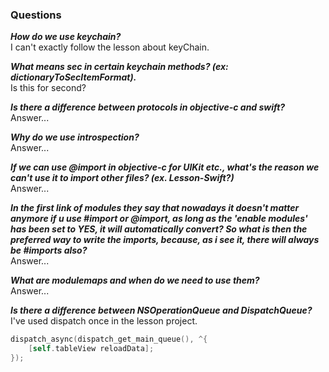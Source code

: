 ### Questions

*__How do we use keychain?__*  
I can't exactly follow the lesson about keyChain.

*__What means sec in certain keychain methods? (ex: dictionaryToSecItemFormat).__*  
Is this for second?

*__Is there a difference between protocols in objective-c and swift?__*  
Answer...

*__Why do we use introspection?__*  
Answer...

*__If we can use @import in objective-c for UIKit etc., what's the reason we can't use it to import other files? (ex. Lesson-Swift?)__*  
Answer...

*__In the first link of modules they say that nowadays it doesn't matter anymore if u use #import or @import, as long as the 'enable modules' has been set to YES, it will automatically convert? So what is then the preferred way to write the imports, because, as i see it, there will always be #imports also?__*  
Answer...

*__What are modulemaps and when do we need to use them?__*  
Answer...

*__Is there a difference between NSOperationQueue and DispatchQueue?__*  
I've used dispatch once in the lesson project.
```objective-c
dispatch_async(dispatch_get_main_queue(), ^{
    [self.tableView reloadData];
});
```  
